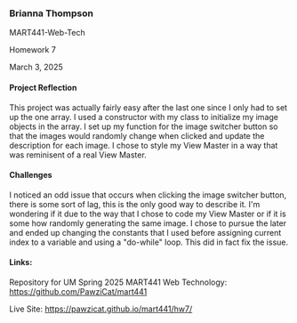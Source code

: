 ###  Brianna Thompson

MART441-Web-Tech

Homework 7

March 3, 2025

#### Project Reflection

This project was actually fairly easy after the last one since I only had to set up the one array. I used a constructor with my class to initialize my image objects in the array. I set up my function for the image switcher button so that the images would randomly change when clicked and update the description for each image. I chose to style my View Master in a way that was reminisent of a real View Master.

#### Challenges
I noticed an odd issue that occurs when clicking the image switcher button, there is some sort of lag, this is the only good way to describe it. I'm wondering if it due to the way that I chose to code my View Master or if it is some how randomly generating the same image. I chose to pursue the later and ended up changing the constants that I used before assigning current index to a variable and using a "do-while" loop. This did in fact fix the issue.

#### Links:
Repository for UM Spring 2025 MART441 Web Technology:
https://github.com/PawziCat/mart441

Live Site:
https://pawzicat.github.io/mart441/hw7/
